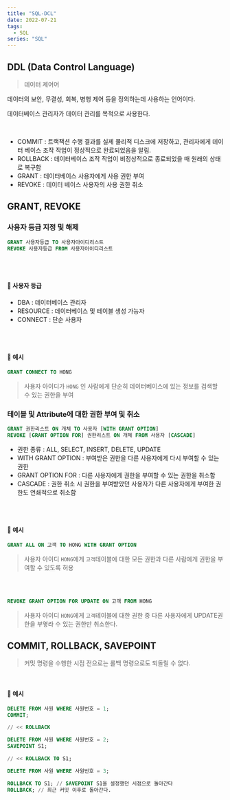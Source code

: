 ```yaml
---
title: "SQL-DCL"
date: 2022-07-21
tags:
  - SQL
series: "SQL"
---
```


## DDL (Data Control Language)

> 데이터 제어어

데이터의 보안, 무결성, 회복, 병행 제어 등을 정의하는데 사용하는 언어이다.<br/>

데이터베이스 관리자가 데이터 관리를 목적으로 사용한다.

<br/>

- COMMIT : 트랙잭션 수행 결과를 실제 물리적 디스크에 저장하고, 관리자에게 데이터 베이스 조작 작업이 정상적으로 완료되었음을 알림.
- ROLLBACK : 데이터베이스 조작 작업이 비정상적으로 종료되었을 때 원래의 상태로 복구함
- GRANT : 데이터베이스 사용자에게 사용 권한 부여
- REVOKE : 데이터 베이스 사용자의 사용 권한 취소



## GRANT, REVOKE



### 사용자 등급 지정 및 해제

```sql
GRANT 사용자등급 TO 사용자아이디리스트
REVOKE 사용자등급 FROM 사용자아이디리스트
```

<br/><br/>

#### 📌 사용자 등급

* DBA : 데이터베이스 관리자
* RESOURCE : 데이터베이스 및 테이블 생성 가능자
* CONNECT : 단순 사용자

<br/><br/>

#### 📌 예시

```sql
GRANT CONNECT TO HONG
```

> 사용자 아이디가 `HONG` 인 사람에게 단순히 데이터베이스에 있는 정보를 검색할 수 있는 권한을 부여



### 테이블 및 Attribute에 대한 권한 부여 및 취소

```sql
GRANT 권한리스트 ON 개체 TO 사용자 [WITH GRANT OPTION]
REVOKE [GRANT OPTION FOR] 권한리스트 ON 개체 FROM 사용자 [CASCADE]
```

* 권한 종류 : ALL, SELECT, INSERT, DELETE, UPDATE
* WITH GRANT OPTION : 부여받은 권한을 다른 사용자에게 다시 부여할 수 있는 권한
* GRANT OPTION FOR : 다른 사용자에게 권한을 부여할 수 있는 권한을 취소함
* CASCADE : 권한 취소 시 권한을 부여받았던 사용자가 다른 사용자에게 부여한 권한도 연쇄적으로 취소함

<br/><br/>

#### 📌 예시

```sql
GRANT ALL ON 고객 TO HONG WITH GRANT OPTION
```

> 사용자 아이디 `HONG`에게 `고객`테이블에 대한 모든 권한과 다른 사람에게 권한을 부여할 수 있도록 허용

<br/><br/>

```sql
REVOKE GRANT OPTION FOR UPDATE ON 고객 FROM HONG
```

> 사용자 아이디 `HONG`에게 `고객`테이블에 대한 권한 중 다른 사용자에게 UPDATE권한을 부옇라 수 있는 권한만 취소한다.



## COMMIT, ROLLBACK, SAVEPOINT

> 커밋 명령을 수행한 시점 전으로는 롤백 명령으로도 되돌릴 수 없다.

<br/>

#### 📌 예시

```sql
DELETE FROM 사원 WHERE 사원번호 = 1;
COMMIT;

// << ROLLBACK

DELETE FROM 사원 WHERE 사원번호 = 2;
SAVEPOINT S1;

// << ROLLBACK TO S1;

DELETE FROM 사원 WHERE 사원번호 = 3;

ROLLBACK TO S1; // SAVEPOINT S1을 설정했던 시점으로 돌아간다
ROLLBACK; // 최근 커밋 이후로 돌아간다.
```

